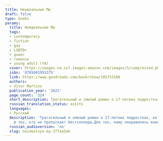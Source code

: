 ```yaml
---
title: Неидеальные Мы
draft: false
type: books
params:
  title: Неидеальные Мы
  tags:
  - contemporary
  - fiction
  - gay
  - LGBTQ+
  - queer
  - romance
  - young adult (YA)
  cover: https://images-na.ssl-images-amazon.com/images/S/compressed.photo.goodreads.com/books/1681151527i/105753180.jpg
  isbn: '9785001955375'
  link: https://www.goodreads.com/book/show/105753180
  authors:
  - Vitor Martins
  publication_year: '2022'
  page_count: '224'
  short_description: Трогательный и смелый роман о 17-летних подростках, который помогает принять себя и свои недостатки и ощутить, как искренняя любовь меняет жизнь к лучшему.Весь учебный год Фелипе с нетерпением...
  russian_translation_status: exists
  languages:
  - Русский
  description: 'Трогательный и смелый роман о 17-летних подростках, который помогает принять себя и свои недостатки и ощутить, как искренняя любовь меняет жизнь к лучшему.Весь учебный год Фелипе с нетерпением ждет каникул, чтобы наконец отдохнуть от одноклассников, которые травят его из-за лишнего веса. Планы устроить сериальный марафон рушатся, когда мама внезапно сообщает, что их сосед Кайо проведет с ними следующие 15 дней. Фелипе в ужасе, потому что: а) свою комнату он делил разве что с тетушкой; б) Фелипе и Кайо в детстве были близкими друзьями, но потом все резко изменилось, и теперь они даже здороваются редко. Предстоящие дни вызывают ураган чувств, заставляя Фелипе с головой погрузиться в свои комплексы и страхи. Но, может, ему удастся набраться храбрости именно сейчас?Для кого эта книгаДля поклонников Рейнбоу Рауэлл, Рейчел Липпинкотт, Дэвида Левитана и Адама Сильвера.Для тех, кто любит трогательные и добрые романы с любовной линией в центре сюжета.Для поклонников книг Young Adult
    и тех, кто не пропускает бестселлеры.Для тех, кому понравились книги «Всем парням, которых я любила» Дженни Хан и «Красный, белый и королевский синий» Кейси Маккуистон.'
  russian_audioversion: 'no'
  slug: neidealnye-my-3f7aa5de
---
```

